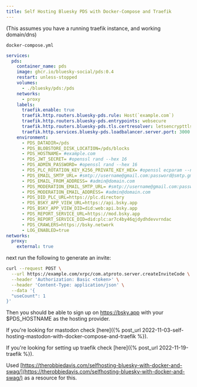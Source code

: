 ```yaml
---
title: Self Hosting Bluesky PDS with Docker-Compose and Traefik
---
```


(This assumes you have a running traefik instance, and working domain/dns)


`docker-compose.yml`

```yaml
services:
  pds:
    container_name: pds
    image: ghcr.io/bluesky-social/pds:0.4
    restart: unless-stopped
    volumes:
      - ./bluesky/pds:/pds
    networks:
      - proxy
    labels:
      traefik.enable: true
      traefik.http.routers.bluesky-pds.rule: Host(`example.com`)
      traefik.http.routers.bluesky-pds.entrypoints: websecure
      traefik.http.routers.bluesky-pds.tls.certresolver: letsencrypttls
      traefik.http.services.bluesky-pds.loadbalancer.server.port: 3000
    environment:
      - PDS_DATADIR=/pds
      - PDS_BLOBSTORE_DISK_LOCATION=/pds/blocks
      - PDS_HOSTNAME= #example.com
      - PDS_JWT_SECRET= #openssl rand --hex 16
      - PDS_ADMIN_PASSWORD= #openssl rand --hex 16
      - PDS_PLC_ROTATION_KEY_K256_PRIVATE_KEY_HEX= #openssl ecparam --name secp256k1 --genkey --noout --outform DER | tail --bytes=+8 | head --bytes=32 | xxd --plain --cols 32
      - PDS_EMAIL_SMTP_URL= #smtp://username@gmail.com:password@smtp.gmail.com:587
      - PDS_EMAIL_FROM_ADDRESS= #admin@domain.com
      - PDS_MODERATION_EMAIL_SMTP_URL= #smtp://username@gmail.com:password@smtp.gmail.com:587
      - PDS_MODERATION_EMAIL_ADDRESS= #admin@domain.com
      - PDS_DID_PLC_URL=https://plc.directory
      - PDS_BSKY_APP_VIEW_URL=https://api.bsky.app
      - PDS_BSKY_APP_VIEW_DID=did:web:api.bsky.app
      - PDS_REPORT_SERVICE_URL=https://mod.bsky.app
      - PDS_REPORT_SERVICE_DID=did:plc:ar7c4by46qjdydhdevvrndac
      - PDS_CRAWLERS=https://bsky.network
      - LOG_ENABLED=true
networks:
  proxy:
    external: true
```

next run the following to generate an invite:

```bash
curl --request POST \
  --url https://example.com/xrpc/com.atproto.server.createInviteCode \
  --header 'Authorization: Basic <token>' \
  --header 'Content-Type: application/json' \
  --data '{
  "useCount": 1
}'
```

Then you should be able to sign up on https://bsky.app with your $PDS_HOSTNAME as the hosting provider.

If you're looking for mastodon check [here]({% post_url 2022-11-03-self-hosting-mastodon-with-docker-compose-and-traefik %}).

If you're looking for setting up traefik check [here]({% post_url 2022-11-19-traefik %}).


Used [https://therobbiedavis.com/selfhosting-bluesky-with-docker-and-swag/](https://therobbiedavis.com/selfhosting-bluesky-with-docker-and-swag/) as a resource for this.